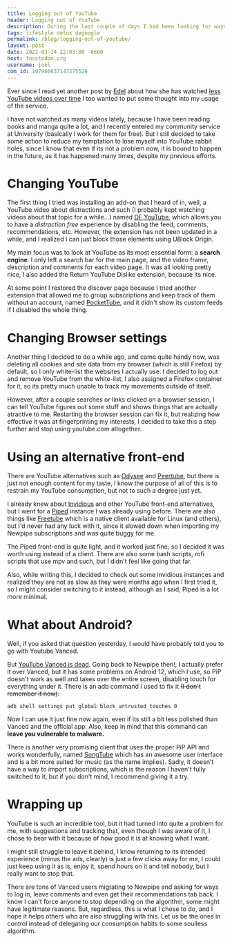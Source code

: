 ```yaml
---
title: Logging out of YouTube
header: Logging out of YouTube
description: During the last couple of days I had been looking for ways to get rid of YouTube's influence on me as much as possible, also, Vanced died
tags: lifestyle detox degoogle
permalink: /blog/logging-out-of-youtube/
layout: post
date: 2022-03-14 22:03:00 -0600
host: fosstodon.org
username: joel
com_id: 107960637147275526
---
```


Ever since I read yet another post by [Edel](https://fosstodon.org/@edel) about how she has watched [less YouTube videos over time](https://erzadel.net/why-ive-been-watching-less-youtube-videos/) I too wanted to put some thought into my usage of the service.

I have not watched as many videos lately, because I have been reading books and manga quite a lot, and I recently entered my community service at University (basically I work for them for free). But I still decided to take some action to reduce my temptation to lose myself into YouTube rabbit holes, since I know that even if its not a problem now, it is bound to happen in the future, as it has happened many times, despite my previous efforts.

# Changing YouTube

The first thing I tried was installing an add-on that I heard of in, well, a YouTube video about distractions and such (I probably kept watching videos about that topic for a while...) named [DF YouTube](https://addons.mozilla.org/en-US/firefox/addon/df-youtube), which allows you to have a *distraction free* experience by disabling the feed, comments, recommendations, etc. However, the extension has not been updated in a while, and I realized I can just block those elements using UBlock Origin.

My main focus was to look at YouTube as its most essential form: a **search engine**. I only left a search bar for the main page, and the video frame, description and comments for each video page. It was all looking pretty nice, I also added the Return YouTube Dislike extension, because its nice.

At some point I restored the discover page because I tried another extension that allowed me to group subscriptions and keep track of them without an account, named [PocketTube](https://yousub.info/), and it didn't show its custom feeds if I disabled the whole thing.

# Changing Browser settings

Another thing I decided to do a while ago, and came quite handy now, was deleting all cookies and site data from my browser (which is still Firefox) by default, so I only white-list the websites I actually use. I decided to log out and remove YouTube from the white-list, I also assigned a Firefox container for it, so its pretty much unable to track my movements outside of itself.

However, after a couple searches or links clicked on a browser session, I can tell YouTube figures out some stuff and shows things that are actually atractive to me. Restarting the browser session can fix it, but realizing how effective it was at fingerprinting my interests, I decided to take this a step further and stop using youtube.com altogether.


# Using an alternative front-end

There are YouTube alternatives such as [Odysee](https://odysee.com) and [Peertube](https://joinpeertube.org/), but there is just not enough content for my taste, I know the purpose of all of this is to restrain my YouTube consumption, but not to such a degree just yet.

I already knew about [Invidious](https://github.com/iv-org/invidious) and other YouTube front-end alternatives,  but I went for a [Piped](https://github.com/TeamPiped/Piped/) instance I was already using before. There are also things like [Freetube](https://freetubeapp.io/) which is a native client available for Linux (and others), but I'd never had any luck with it, since it slowed down when importing my Newpipe subscriptions and was quite buggy for me.

The Piped front-end is quite light, and it worked just fine, so I decided it was worth using instead of a client. There are also some bash scripts, rofi scripts that use mpv and such, but I didn't feel like going that far.

Also, while writing this, I decided to check out some invidious instances and realized they are not as slow as they were months ago when I first tried it, so I might consider switching to it instead, although as I said, Piped is a lot more minimal.

# What about Android?

Well, if you asked that question yesterday, I would have probably told you to go with Youtube Vanced.

But [YouTube Vanced is dead](https://nitter.net/YTVanced/status/1503052250268286980). Going back to Newpipe then!, I actually prefer it over Vanced, but it has some problems on Android 12, which I use, so PiP doesn't work as well and takes over the entire screen, disabling touch for everything under it. There is an adb command I used to fix it ~~(I don't remember it now)~~:
```
adb shell settings put global block_untrusted_touches 0
```
Now I can use it just fine now again, even if its still a bit less polished than Vanced and the official app. Also, keep in mind that this command can **leave you vulnerable to malware.**

There is another very promising client that uses the proper PiP API and works wonderfully, named [SongTube](https://songtube.github.io/) which has an awesome user interface and is a bit more suited for music (as the name implies). Sadly, it doesn't have a way to import subscriptions, which is the reason I haven't fully switched to it, but if you don't mind, I recommend giving it a try.

# Wrapping up

YouTube is such an incredible tool, but it had turned into quite a problem for me, with suggestions and tracking that, even though I was aware of it, I chose to bear with it because of how good it is at knowing what I want.

I might still struggle to leave it behind, I know returning to its intended experience (minus the ads, clearly) is just a few clicks away for me, I could just keep using it as is, enjoy it, spend hours on it and tell nobody, but I really want to stop that.

There are tons of Vanced users migrating to Newpipe and asking for ways to log in, leave comments and even get their recommendations tab back. I know I can't force anyone to stop depending on the algorithm, some might have legitimate reasons. But, regardless, this is what I chose to do, and I hope it helps others who are also struggling with this. Let us be the ones in control instead of delegating our consumption habits to some soulless algorithm.
